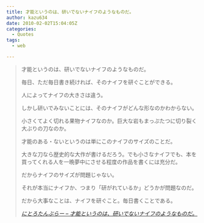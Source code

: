 ```yaml
---
title: 才能というのは、研いでないナイフのようなものだ。
author: kazu634
date: 2010-02-02T15:04:05Z
categories:
  - Quotes
tags:
  - web

---
```

<div class="section">
<blockquote title="にとろたんぶらー - 才能というのは、研いでないナイフのようなものだ。" cite="http://nitro-idiot.tumblr.com/post/365166270">
<p>
      才能というのは、研いでないナイフのようなものだ。
</p>
    
<p>
      毎日、ただ毎日書き続ければ、そのナイフを研ぐことができる。
</p>
    
<p>
</p>
    
<p>
      人によってナイフの大きさは違う。
</p>
    
<p>
      しかし研いでみないことには、そのナイフがどんな形なのかわからない。
</p>
    
<p>
      小さくてよく切れる果物ナイフなのか。巨大な岩もまっぷたつに切り裂く大ぶりの刀なのか。
</p>
    
<p>
</p>
    
<p>
      才能のある・ないというのは単にこのナイフのサイズのことだ。
</p>
    
<p>
      大きな刀なら歴史的な大作が書けるだろう。でも小さなナイフでも、本を買ってくれる人を一晩夢中にさせる程度の作品を書くには充分だ。
</p>
    
<p>
</p>
    
<p>
      だからナイフのサイズが問題じゃない。
</p>
    
<p>
      それが本当にナイフか、つまり「研がれているか」どうかが問題なのだ。
</p>
    
<p>
</p>
    
<p>
      だから大事なことは、ナイフを研ぐこと。毎日書くことである。
</p>
    
<p>
<cite><a href="http://nitro-idiot.tumblr.com/post/365166270" onclick="__gaTracker('send', 'event', 'outbound-article', 'http://nitro-idiot.tumblr.com/post/365166270', 'にとろたんぶらー &#8211; 才能というのは、研いでないナイフのようなものだ。');" target="_blank">にとろたんぶらー &#8211; 才能というのは、研いでないナイフのようなものだ。</a></cite>
</p>
</blockquote>
</div>

